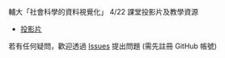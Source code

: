 輔大「社會科學的資料視覺化」 4/22 課堂投影片及教學資源

- [投影片](http://bit.ly/fju-rmd)


若有任何疑問，歡迎透過 [Issues](https://github.com/liao961120/2019-fju-rmd-talk/issues) 提出問題 (需先註冊 GitHub 帳號)
